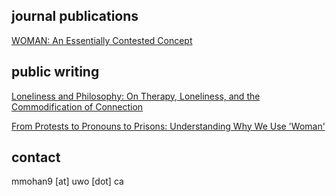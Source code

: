 ## journal publications

[WOMAN: An Essentially Contested Concept](https://www.cambridge.org/core/journals/dialogue-canadian-philosophical-review-revue-canadienne-de-philosophie/article/woman-an-essentially-contested-concept/6939FE368547024E8184F10B60BED18D)

## public writing

[Loneliness and Philosophy: On Therapy, Loneliness, and the Commodification of Connection](https://blog.apaonline.org/2024/10/21/loneliness-and-philosophy-on-therapy-loneliness-and-the-commodification-of-connection/)

[From Protests to Pronouns to Prisons: Understanding Why We Use 'Woman'](https://blog.apaonline.org/2023/06/13/from-protests-to-pronouns-to-prisons-understanding-why-we-use-woman/)

## contact

mmohan9 [at] uwo [dot] ca
